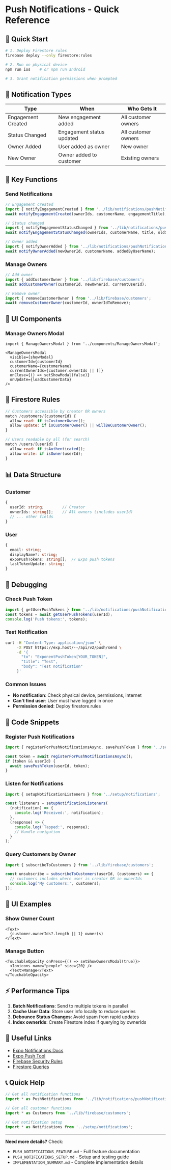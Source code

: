 # Push Notifications - Quick Reference

## 🚀 Quick Start

```bash
# 1. Deploy Firestore rules
firebase deploy --only firestore:rules

# 2. Run on physical device
npm run ios    # or npm run android

# 3. Grant notification permissions when prompted
```

## 📱 Notification Types

| Type | When | Who Gets It |
|------|------|-------------|
| Engagement Created | New engagement added | All customer owners |
| Status Changed | Engagement status updated | All customer owners |
| Owner Added | User added as owner | New owner |
| New Owner | Owner added to customer | Existing owners |

## 🔧 Key Functions

### Send Notifications
```typescript
// Engagement created
import { notifyEngagementCreated } from '../lib/notifications/pushNotifications';
await notifyEngagementCreated(ownerIds, customerName, engagementTitle);

// Status changed
import { notifyEngagementStatusChanged } from '../lib/notifications/pushNotifications';
await notifyEngagementStatusChanged(ownerIds, customerName, title, oldStatus, newStatus);

// Owner added
import { notifyOwnerAdded } from '../lib/notifications/pushNotifications';
await notifyOwnerAdded(newOwnerId, customerName, addedByUserName);
```

### Manage Owners
```typescript
// Add owner
import { addCustomerOwner } from '../lib/firebase/customers';
await addCustomerOwner(customerId, newOwnerId, currentUserId);

// Remove owner
import { removeCustomerOwner } from '../lib/firebase/customers';
await removeCustomerOwner(customerId, ownerIdToRemove);
```

## 🎯 UI Components

### Manage Owners Modal
```tsx
import { ManageOwnersModal } from '../components/ManageOwnersModal';

<ManageOwnersModal
  visible={showModal}
  customerId={customerId}
  customerName={customerName}
  currentOwnerIds={customer.ownerIds || []}
  onClose={() => setShowModal(false)}
  onUpdate={loadCustomerData}
/>
```

## 🔐 Firestore Rules

```javascript
// Customers accessible by creator OR owners
match /customers/{customerId} {
  allow read: if isCustomerOwner();
  allow update: if isCustomerOwner() || willBeCustomerOwner();
}

// Users readable by all (for search)
match /users/{userId} {
  allow read: if isAuthenticated();
  allow write: if isOwner(userId);
}
```

## 📊 Data Structure

### Customer
```typescript
{
  userId: string;        // Creator
  ownerIds: string[];    // All owners (includes userId)
  // ... other fields
}
```

### User
```typescript
{
  email: string;
  displayName?: string;
  expoPushTokens: string[];  // Expo push tokens
  lastTokenUpdate: string;
}
```

## 🐛 Debugging

### Check Push Token
```typescript
import { getUserPushTokens } from '../lib/notifications/pushNotifications';
const tokens = await getUserPushTokens(userId);
console.log('Push tokens:', tokens);
```

### Test Notification
```bash
curl -H "Content-Type: application/json" \
     -X POST https://exp.host/--/api/v2/push/send \
     -d '{
       "to": "ExponentPushToken[YOUR_TOKEN]",
       "title": "Test",
       "body": "Test notification"
     }'
```

### Common Issues
- **No notification**: Check physical device, permissions, internet
- **Can't find user**: User must have logged in once
- **Permission denied**: Deploy firestore.rules

## 📝 Code Snippets

### Register Push Notifications
```typescript
import { registerForPushNotificationsAsync, savePushToken } from '../setup/notifications';

const token = await registerForPushNotificationsAsync();
if (token && userId) {
  await savePushToken(userId, token);
}
```

### Listen for Notifications
```typescript
import { setupNotificationListeners } from '../setup/notifications';

const listeners = setupNotificationListeners(
  (notification) => {
    console.log('Received:', notification);
  },
  (response) => {
    console.log('Tapped:', response);
    // Handle navigation
  }
);
```

### Query Customers by Owner
```typescript
import { subscribeToCustomers } from '../lib/firebase/customers';

const unsubscribe = subscribeToCustomers(userId, (customers) => {
  // customers includes where user is creator OR in ownerIds
  console.log('My customers:', customers);
});
```

## 🎨 UI Examples

### Show Owner Count
```tsx
<Text>
  {customer.ownerIds?.length || 1} owner(s)
</Text>
```

### Manage Button
```tsx
<TouchableOpacity onPress={() => setShowOwnersModal(true)}>
  <Ionicons name="people" size={20} />
  <Text>Manage</Text>
</TouchableOpacity>
```

## ⚡ Performance Tips

1. **Batch Notifications**: Send to multiple tokens in parallel
2. **Cache User Data**: Store user info locally to reduce queries
3. **Debounce Status Changes**: Avoid spam from rapid updates
4. **Index ownerIds**: Create Firestore index if querying by ownerIds

## 🔗 Useful Links

- [Expo Notifications Docs](https://docs.expo.dev/versions/latest/sdk/notifications/)
- [Expo Push Tool](https://expo.dev/notifications)
- [Firebase Security Rules](https://firebase.google.com/docs/firestore/security/get-started)
- [Firestore Queries](https://firebase.google.com/docs/firestore/query-data/queries)

## 📞 Quick Help

```typescript
// Get all notification functions
import * as PushNotifications from '../lib/notifications/pushNotifications';

// Get all customer functions
import * as Customers from '../lib/firebase/customers';

// Get notification setup
import * as Notifications from '../setup/notifications';
```

---

**Need more details?** Check:
- `PUSH_NOTIFICATIONS_FEATURE.md` - Full feature documentation
- `PUSH_NOTIFICATIONS_SETUP.md` - Setup and testing guide
- `IMPLEMENTATION_SUMMARY.md` - Complete implementation details
